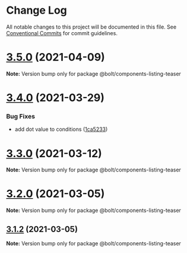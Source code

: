 # Change Log

All notable changes to this project will be documented in this file.
See [Conventional Commits](https://conventionalcommits.org) for commit guidelines.

# [3.5.0](https://github.com/boltdesignsystem/bolt/tree/master/packages/components/bolt-listing-teaser/compare/v3.4.3...v3.5.0) (2021-04-09)

**Note:** Version bump only for package @bolt/components-listing-teaser





# [3.4.0](https://github.com/boltdesignsystem/bolt/tree/master/packages/components/bolt-listing-teaser/compare/v3.3.1...v3.4.0) (2021-03-29)


### Bug Fixes

* add dot value to conditions ([1ca5233](https://github.com/boltdesignsystem/bolt/tree/master/packages/components/bolt-listing-teaser/commit/1ca52338658be12340198553e50f5face7dcfb25))





# [3.3.0](https://github.com/boltdesignsystem/bolt/tree/master/packages/components/bolt-listing-teaser/compare/v3.2.0...v3.3.0) (2021-03-12)

**Note:** Version bump only for package @bolt/components-listing-teaser





# [3.2.0](https://github.com/boltdesignsystem/bolt/tree/master/packages/components/bolt-listing-teaser/compare/v3.1.2...v3.2.0) (2021-03-05)

**Note:** Version bump only for package @bolt/components-listing-teaser





## [3.1.2](https://github.com/boltdesignsystem/bolt/tree/master/packages/components/bolt-listing-teaser/compare/v3.1.1...v3.1.2) (2021-03-05)

**Note:** Version bump only for package @bolt/components-listing-teaser
